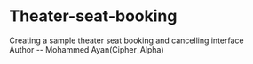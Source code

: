 # Theater-seat-booking
Creating a sample theater seat booking and cancelling interface
<br>
Author -- Mohammed Ayan(Cipher_Alpha)
